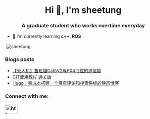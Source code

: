<h1 align="center">Hi 👋, I'm sheetung</h1>
<h3 align="center">A graduate student who works overtime everyday</h3>

- 🌱 I’m currently learning **c++, ROS**

<p>&nbsp;<img align="center" src="https://github-readme-stats.vercel.app/api?username=sheetung&show_icons=true&locale=en" alt="sheetung" /></p>


### Blogs posts
<!-- BLOG-POST-LIST:START -->
- [【无人机】鲁班猫Cat5V2与PX4飞控的通信篇](https://sheetung.github.io/lubancat_px4uart/)
- [GIT使用教程 通关版](https://sheetung.github.io/git_use/)
- [Hugo：零成本搭建一个带有评论和搜索系统的静态博客](https://sheetung.github.io/build_hugo_blog/)
<!-- BLOG-POST-LIST:END -->

<h3 align="left">Connect with me:
<p align="left">
<a href="https://blog.moontung.top/index.xml" target="blank"><img align="center" src="https://raw.githubusercontent.com/rahuldkjain/github-profile-readme-generator/master/src/images/icons/Social/rss.svg" alt="https://blog.moontung.top/index.xml" height="30" width="40" /></a>
</p></h3>
